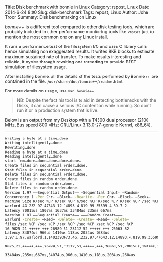 Title: Disk benchmark with bonnie in Linux
Category: repost, Linux
Date: 2014-6-24 8:00
Slug: disk-benchmark
Tags: repost, Linux
Author: John Troon
Summary: Disk benchmarking on Linux

*bonnie++* is a different tool compared to other disk testing tools, which are probably included in other performance monitoring tools like `vmstat` just to mention the most common one on any Linux install.

It runs a performance test of the filesystem I/O and uses C library calls hence simulating non exaggerated results. It writes 8KB blocks to estimate maximum sustained rate of transfer. To make results interesting and reliable, it cycles through rewriting and rereading to provide BEST simulation of filesystem usage.

After installing bonnie, all the details of the tests performed by Bonnie++ are contained in the file. `/usr/share/doc/bonnie++/readme.html`

For more details on usage, use `man bonnie++`

> NB: Despite the fact his tool is to aid in detecting bottlenecks with the Disks, it can cause a serious I/O contention while running. So don't run it on a production system that is live.

Below is an output from my Desktop with a T4300 dual processor (2100 MHz, Bus speed 800 MHz; GNU/Linux 3.13.0-27-generic Kernel, x86_64).

-------------------------------------------------------------------------------------------------------------------------
```bash
Writing a byte at a time…done
Writing intelligently…done
Rewriting…done
Reading a byte at a time…done
Reading intelligently…done
start ‘em…done…done…done…done…done…
Create files in sequential order…done.
Stat files in sequential order…done.
Delete files in sequential order…done.
Create files in random order…done.
Stat files in random order…done.
Delete files in random order…done.
Version 1.97 ——Sequential Output—— –Sequential Input- –Random-
Concurrency 1 -Per Chr- –Block– -Rewrite- -Per Chr- –Block– –Seeks–
Machine Size K/sec %CP K/sec %CP K/sec %CP K/sec %CP K/sec %CP /sec %CP
warlord 4G 232 97 47643 12 14893 4 819 99 35599 4 89.7 2
Latency 70015us 1807ms 1637ms 33484us 235ms 667ms
Version 1.97 ——Sequential Create—— ——–Random Create——–
warlord -Create– –Read— -Delete– -Create– –Read— -Delete–
files /sec %CP /sec %CP /sec %CP /sec %CP /sec %CP /sec %CP
16 9025 21 +++++ +++ 26989 51 23112 52 +++++ +++ 26063 52
Latency 84074us 966us 1410us 118us 2034us 2684us
1.97,1.97,warlord,1,1402393673,4G,,232,97,47643,12,14893,4,819,99,35599,4,89.7,2,16,,,,,

9025,21,+++++,+++,26989,51,23112,52,+++++,+++,26063,52,70015us,1807ms,1637ms,

33484us,235ms,667ms,84074us,966us,1410us,118us,2034us,2684us
```

